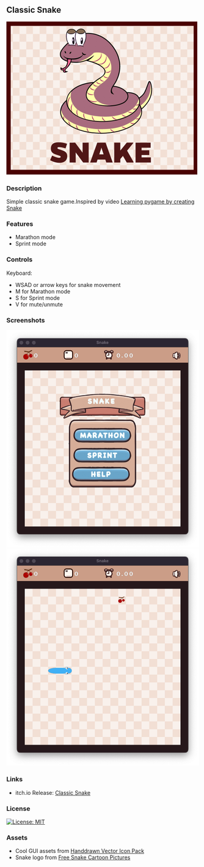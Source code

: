 ## Classic Snake

![Classic Snake](assets/coverpage.png "Classic Snake")

### Description

Simple classic snake game.Inspired by video [Learning pygame by creating Snake](https://www.youtube.com/watch?v=QFvqStqPCRU&t=6266s&ab_channel=ClearCode)  

### Features

 - Marathon mode
 - Sprint mode

### Controls

Keyboard:
 - WSAD or arrow keys for snake movement
 - M for Marathon mode
 - S for Sprint mode
 - V for mute/unmute

### Screenshots

![](assets/screenshot1.png "Classic Snake")
![](assets/screenshot2.png "Classic Snake")

### Links

 - itch.io Release: [Classic Snake](https://vivekg13186.itch.io/classic-snake)

### License

[![License: MIT](https://img.shields.io/badge/License-MIT-yellow.svg)](https://opensource.org/licenses/MIT)

### Assets

 - Cool GUI assets from [Handdrawn Vector Icon Pack](https://penzilla.itch.io/handdrawn-vector-icon-pack)
 - Snake logo from [Free Snake Cartoon Pictures](https://charatoon.com/cat/?id=132)
